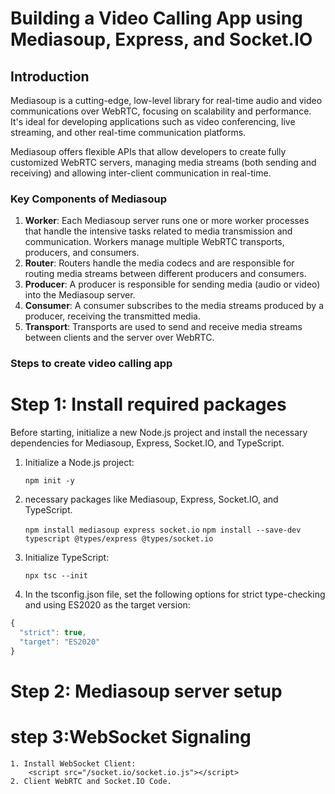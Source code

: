 # Building a Video Calling App using Mediasoup, Express, and Socket.IO

## Introduction

Mediasoup is a cutting-edge, low-level library for real-time audio and video communications over WebRTC, focusing on scalability and performance. It's ideal for developing applications such as video conferencing, live streaming, and other real-time communication platforms.

Mediasoup offers flexible APIs that allow developers to create fully customized WebRTC servers, managing media streams (both sending and receiving) and allowing inter-client communication in real-time.

### Key Components of Mediasoup

1. **Worker**: 
Each Mediasoup server runs one or more worker processes that handle the intensive tasks related to media transmission and communication. Workers manage multiple WebRTC transports, producers, and consumers.
2. **Router**:
 Routers handle the media codecs and are responsible for routing media streams between different producers and consumers.
3. **Producer**: 
A producer is responsible for sending media (audio or video) into the Mediasoup server.
4. **Consumer**: 
A consumer subscribes to the media streams produced by a producer, receiving the transmitted media.
5. **Transport**: Transports are used to send and receive media streams between clients and the server over WebRTC.


### Steps to create video calling app
# Step 1: Install  required packages

Before starting, initialize a new Node.js project and install the necessary dependencies for Mediasoup, Express, Socket.IO, and TypeScript.

1. Initialize a Node.js project:

   `npm init -y` 
 
2. necessary packages like Mediasoup, Express, Socket.IO, and TypeScript.

    `npm install mediasoup express socket.io`
    `npm install --save-dev typescript @types/express @types/socket.io`

3. Initialize TypeScript:

    `npx tsc --init`
4. In the tsconfig.json file, set the following options for strict type-checking and using ES2020 as the target    version:
```ts
{
  "strict": true,
  "target": "ES2020"
}
```

    
# Step 2: Mediasoup server setup


# step 3:WebSocket Signaling
    1. Install WebSocket Client:
        <script src="/socket.io/socket.io.js"></script>
    2. Client WebRTC and Socket.IO Code.
    